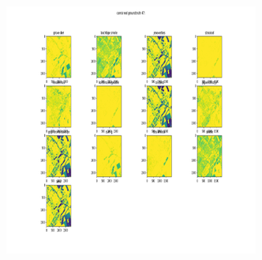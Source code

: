 
<div align="center">
  <a href="">
    <img src="combined_gt_reduced_angles.png" alt="" width="900" height="500">
  </a>
